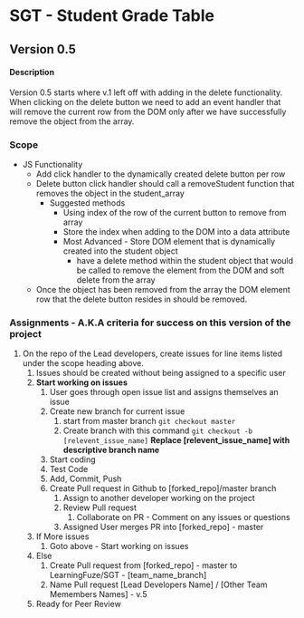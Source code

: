 # SGT - Student Grade Table

## Version 0.5
#### Description
Version 0.5 starts where v.1 left off with adding in the delete functionality. When clicking on the delete button we need to add an event handler that will remove the current row
from the DOM only after we have successfully remove the object from the array.
### Scope
- JS Functionality
    - Add click handler to the dynamically created delete button per row
    - Delete button click handler should call a removeStudent function that removes the object in the student_array
        - Suggested methods
            - Using index of the row of the current button to remove from array
            - Store the index when adding to the DOM into a data attribute
            - Most Advanced - Store DOM element that is dynamically created into the student object
                - have a delete method within the student object that would be called to remove the element from the DOM and soft delete from the array
    - Once the object has been removed from the array the DOM element row that the delete button resides in should be removed.

### Assignments - A.K.A criteria for success on this version of the project
1. On the repo of the Lead developers, create issues for line items listed under the scope heading above.
    1. Issues should be created without being assigned to a specific user
    1. <b>Start working on issues</b>
        1. User goes through open issue list and assigns themselves an issue
        1. Create new branch for current issue
            1. start from master branch `git checkout master`
            1. Create branch with this command `git checkout -b [relevent_issue_name]` <b>Replace [relevent_issue_name] with descriptive branch name</b>
        1. Start coding
        1. Test Code
        1. Add, Commit, Push
        1. Create Pull request in Github to [forked_repo]/master branch
            1. Assign to another developer working on the project
            1. Review Pull request
                1. Collaborate on PR - Comment on any issues or questions
            1. Assigned User merges PR into [forked_repo] - master
    1. If More issues
        1. Goto above - Start working on issues
    1. Else
        1. Create Pull request from [forked_repo] - master to LearningFuze/SGT - [team_name_branch]
        1. Name Pull request [Lead Developers Name] / [Other Team Memembers Names] - v.5
    1. Ready for Peer Review
     
